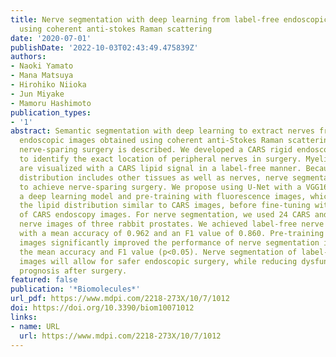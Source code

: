 ```yaml
---
title: Nerve segmentation with deep learning from label-free endoscopic images obtained
  using coherent anti-stokes Raman scattering
date: '2020-07-01'
publishDate: '2022-10-03T02:43:49.475839Z'
authors:
- Naoki Yamato
- Mana Matsuya
- Hirohiko Niioka
- Jun Miyake
- Mamoru Hashimoto
publication_types:
- '1'
abstract: Semantic segmentation with deep learning to extract nerves from label-free
  endoscopic images obtained using coherent anti-Stokes Raman scattering (CARS) for
  nerve-sparing surgery is described. We developed a CARS rigid endoscope in order
  to identify the exact location of peripheral nerves in surgery. Myelinated nerves
  are visualized with a CARS lipid signal in a label-free manner. Because the lipid
  distribution includes other tissues as well as nerves, nerve segmentation is required
  to achieve nerve-sparing surgery. We propose using U-Net with a VGG16 encoder as
  a deep learning model and pre-training with fluorescence images, which visualize
  the lipid distribution similar to CARS images, before fine-tuning with a small dataset
  of CARS endoscopy images. For nerve segmentation, we used 24 CARS and 1,818 fluorescence
  nerve images of three rabbit prostates. We achieved label-free nerve segmentation
  with a mean accuracy of 0.962 and an F1 value of 0.860. Pre-training on fluorescence
  images significantly improved the performance of nerve segmentation in terms of
  the mean accuracy and F1 value (p<0.05). Nerve segmentation of label-free endoscopic
  images will allow for safer endoscopic surgery, while reducing dysfunction and improving
  prognosis after surgery.
featured: false
publication: '*Biomolecules*'
url_pdf: https://www.mdpi.com/2218-273X/10/7/1012
doi: https://doi.org/10.3390/biom10071012
links:
- name: URL
  url: https://www.mdpi.com/2218-273X/10/7/1012
---
```


